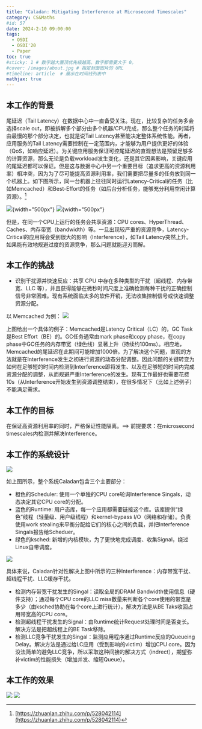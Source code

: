 ```yaml
---
title: "Caladan: Mitigating Interference at Microsecond Timescales"
category: CS&Maths
#id: 57
date: 2024-2-10 09:00:00
tags: 
  - OSDI
  - OSDI'20
  - Paper
toc: true
#sticky: 1 # 数字越大置顶优先级越高。数字都需要大于 0。
#cover: /images/about.jpg # 指定封面图片的 URL
#timeline: article  # 展示在时间线列表中
mathjax: true
---
```


## 本工作的背景
尾延迟（Tail Latency）在数据中心中一直备受关注。现在，比较复杂的任务多会选择scale out，即被拆解多个部分由多个机器/CPU完成，那么整个任务的时延将由最慢的那个部分决定，也就是说Tail Latency甚至能决定整体系统性能。再者，应用服务的Tail Latency需要控制在一定范围内，才能够为用户提供更好的体验（QoS，如响应延迟）。为关键应用服务保证可控尾延迟的直观想法是预留足够多的计算资源，那么无论是负载workload发生变化，还是其它因素影响，关键应用的尾延迟都可以保证。但是这与数据中心中另一个重要目标（追求更高的资源利用率）相冲突，因为为了尽可能提高资源利用率，我们需要把尽量多的任务放到同一个机器上。如下图所示，同一台机器上往往同时运行Latency-Critical的任务（比如Memcached）和Best-Effort的任务（如后台分析任务，能够充分利用空闲计算资源）。[^1]

![](/Caladan:Mitigating_Interference_at_Microsecond_Timescales阅读/image1.png){width="500px"}
![](/Caladan:Mitigating_Interference_at_Microsecond_Timescales阅读/image2.png){width="500px"}

但是，在同一个CPU上运行的任务会共享资源：CPU cores、HyperThread、Caches、内存带宽（bandwidth）等。一旦出现较严重的资源竞争，Latency-Critical的应用将会受到很大的影响（Interference），如Tail Latency突然上升。如果能有效地规避过度的资源竞争，那么问题就能迎刃而解。

## 本工作的挑战
- 识别干扰源并快速反应：共享 CPU 中存在多种类型的干扰（超线程、内存带宽、LLC 等），并且获得能够在微秒时间尺度上准确检测每种干扰的正确控制信号非常困难。现有系统面临太多的软件开销，无法收集控制信号或快速调整资源分配。

以 Memcached 为例：
![](/Caladan:Mitigating_Interference_at_Microsecond_Timescales阅读/image3.png)

上图给出一个具体的例子：Memcached是Latency Critical（LC）的，GC Task是Best Effort（BE）的。GC任务通常由mark phase和copy phase，在copy phase中GC任务的内存带宽（绿色线）显著上升（持续约100ms）。相应地，Memcached的尾延迟在此期间可能增加1000倍。为了解决这个问题，直观的方法就是在Interference发生之初进行资源的动态分配调整。因此问题的关键转变为如何在足够短的时间内检测到Interference即将发生、以及在足够短的时间内完成资源分配的调整，从而规避严重Interference的发生。现有工作最好也需要花费10s（从Interference开始发生到资源调整结束），在很多情况下（比如上述例子）不能满足需求。

## 本工作的目标

在保证高资源利用率的同时，严格保证性能隔离。==> 前提要求：在microsecond timescales内检测并解决Interference。

## 本工作的系统设计
![](/Caladan:Mitigating_Interference_at_Microsecond_Timescales阅读/image4.png)

如上图所示，整个系统Caladan包含三个主要部分：

- 橙色的Scheduler: 使用一个单独的CPU core轮询Interference Singals，动态决定其它CPU core的分配。
- 蓝色的Runtime: 用户态库，每一个应用都需要链接这个库。该库提供“绿色”线程（轻量级、用户级线程）和kernel-bypass I/O（网络和存储）。负责使用work stealing来平衡分配给它们的核心之间的负载，并把Interference Singals报告给Scheduer。
- 绿色的ksched: 新增的内核模块，为了更快地完成调度、收集Signal，绕过Linux自带调度。

![](/Caladan:Mitigating_Interference_at_Microsecond_Timescales阅读/image5.png)


具体来说，Caladan针对性解决上图中所示的三种Interference：内存带宽干扰、超线程干扰、LLC缓存干扰。

- 检测内存带宽干扰发生的Singal：读取全局的DRAM Bandwidth使用信息（硬件支持）；通过每个CPU core的LLC miss数量来判断各个core使用的带宽是多少（由ksched协助在每个core上进行统计）。解决方法是从BE Taks收回占用带宽高的CPU core。
- 检测超线程干扰发生的Signal：由Runtime统计Request处理时间是否变长。解决方法是把超线程上的BE Task移除。
- 检测LLC竞争干扰发生的Singal：监测应用程序通过Runtime反应的Queueing Delay。解决方法是通过给LC应用（受到影响的victim）增加CPU core。因为没法简单的避免LLC竞争，所以采取这种间接的解决方式（indrect），期望弥补victim的性能损失（增加并发、缩短Queue）。

## 本工作的效果

![](/Caladan:Mitigating_Interference_at_Microsecond_Timescales阅读/image6.png)
![](/Caladan:Mitigating_Interference_at_Microsecond_Timescales阅读/image7.png)

[^1]: [https://zhuanlan.zhihu.com/p/528042114](https://zhuanlan.zhihu.com/p/528042114)